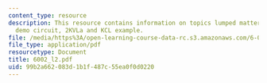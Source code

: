 ```yaml
---
content_type: resource
description: This resource contains information on topics lumped matter discipline,
  demo circuit, 2KVLa and KCL example.
file: /media/https%3A/open-learning-course-data-rc.s3.amazonaws.com/6-002-circuits-and-electronics-spring-2007/99b2a662083d1b1f487c55ea0f0d0220_6002_l2.pdf
file_type: application/pdf
resourcetype: Document
title: 6002_l2.pdf
uid: 99b2a662-083d-1b1f-487c-55ea0f0d0220
---
```

